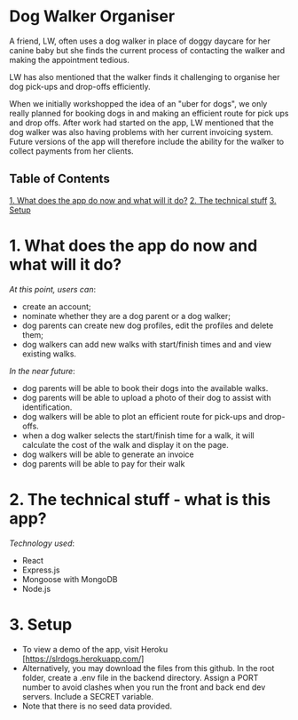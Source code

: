 # Dog Walker Organiser

A friend, LW, often uses a dog walker in place of doggy daycare for her canine baby but she finds the current process of contacting the walker and making the appointment tedious. 

LW has also mentioned that the walker finds it challenging to organise her dog pick-ups and drop-offs efficiently.

When we initially workshopped the idea of an "uber for dogs", we only really planned for booking dogs in and making an efficient route for pick ups and drop offs. After work had started on the app, LW mentioned that the dog walker was also having problems with her current invoicing system.  Future versions of the app will therefore include the ability for the walker to collect payments from her clients.

## Table of Contents

[1. What does the app do now and what will it do?](#-1.-what-does-the-app-do-now-and-what-will-it-do?)
[2. The technical stuff](#-2.-the-technical-stuff)
[3. Setup](#3.-setup)

# 1. What does the app do now and what will it do?

*At this point, users can*:
- create an account;
- nominate whether they are a dog parent or a dog walker;
- dog parents can create new dog profiles, edit the profiles and delete them;
- dog walkers can add new walks with start/finish times and and view existing walks.


*In the near future*:
- dog parents will be able to book their dogs into the available walks.
- dog parents will be able to upload a photo of their dog to assist with identification.
- dog walkers will be able to plot an efficient route for pick-ups and drop-offs.
- when a dog walker selects the start/finish time for a walk, it will calculate the cost of the walk and display it on the page.
- dog walkers will be able to generate an invoice
- dog parents will be able to pay for their walk


# 2. The technical stuff - what is this app?

*Technology used*:
- React
- Express.js
- Mongoose with MongoDB
- Node.js

# 3. Setup

- To view a demo of the app, visit Heroku [https://slrdogs.herokuapp.com/]
- Alternatively, you may download the files from this github. In the root folder, create a .env file in the backend directory.  Assign a PORT number to avoid clashes when you run the front and back end dev servers. Include a SECRET variable.
- Note that there is no seed data provided.
